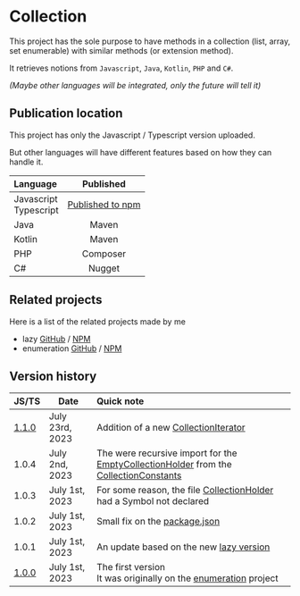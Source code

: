 # Collection

This project has the sole purpose to have methods in a collection (list, array, set enumerable) with similar methods (or extension method).

It retrieves notions from `Javascript`, `Java`, `Kotlin`, `PHP` and `C#`.

_(Maybe other languages will be integrated, only the future will tell it)_

## Publication location
This project has only the Javascript / Typescript version uploaded.

But other languages will have different features based on how they can handle it.

| Language                  |                               Published                                |
|:--------------------------|:----------------------------------------------------------------------:|
| Javascript<br/>Typescript | [Published to npm](https://www.npmjs.com/package/@joookiwi/collection) |
| Java                      |                                 Maven                                  |
| Kotlin                    |                                 Maven                                  |
| PHP                       |                                Composer                                |
| C#                        |                                 Nugget                                 |

## Related projects

Here is a list of the related projects made by me
- lazy [GitHub](https://github.com/joooKiwi/lazy) / [NPM](https://www.npmjs.com/package/@joookiwi/lazy)
- enumeration [GitHub](https://github.com/joooKiwi/enumeration) / [NPM](https://www.npmjs.com/package/@joookiwi/enumerable)

## Version history

| JS/TS                                                                       | Date            | Quick note                                                                                                                                                                                                                                                                 |
|-----------------------------------------------------------------------------|-----------------|:---------------------------------------------------------------------------------------------------------------------------------------------------------------------------------------------------------------------------------------------------------------------------|
| [1.1.0](https://github.com/joooKiwi/collection/releases/tag/v1.1.0-js)      | July 23rd, 2023 | Addition of a new [CollectionIterator](https://github.com/joooKiwi/collection/blob/main/javascript/src/iterator/CollectionIterator.ts)                                                                                                                                     |
| 1.0.4                                                                       | July 2nd, 2023  | The were recursive import for the [EmptyCollectionHolder](https://github.com/joooKiwi/collection/blob/main/javascript/src/EmptyCollectionHolder.ts) from the [CollectionConstants](https://github.com/joooKiwi/collection/blob/main/javascript/src/CollectionConstants.ts) |
| 1.0.3                                                                       | July 1st, 2023  | For some reason, the file [CollectionHolder](https://github.com/joooKiwi/collection/blob/main/javascript/src/CollectionHolder.ts) had a Symbol not declared                                                                                                                |
| 1.0.2                                                                       | July 1st, 2023  | Small fix on the [package.json](https://github.com/joooKiwi/collection/blob/main/javascript/package.json)                                                                                                                                                                  |
| 1.0.1                                                                       | July 1st, 2023  | An update based on the new [lazy version](https://github.com/joookiwi/lazy)                                                                                                                                                                                                |
| [1.0.0](https://github.com/joooKiwi/collection/releases/tag/v1.0.0-JS%26TS) | July 1st, 2023  | The first version<br/>It was originally on the [enumeration](https://github.com/joooKiwi/enumeration) project                                                                                                                                                              |


